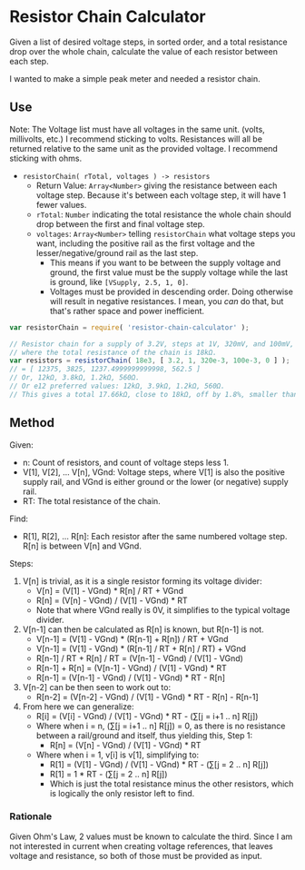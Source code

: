 Resistor Chain Calculator
=========================

Given a list of desired voltage steps, in sorted order, and a total resistance drop over the whole chain, calculate the value of each resistor between each step.

I wanted to make a simple peak meter and needed a resistor chain.



Use
---

Note: The Voltage list must have all voltages in the same unit. (volts, millivolts, etc.)  I recommend sticking to volts.  Resistances will all be returned relative to the same unit as the provided voltage.  I recommend sticking with ohms.

- `resistorChain( rTotal, voltages ) -> resistors`
	- Return Value: `Array<Number>` giving the resistance between each voltage step.  Because it's between each voltage step, it will have 1 fewer values.
	- `rTotal`: `Number` indicating the total resistance the whole chain should drop between the first and final voltage step.
	- `voltages`: `Array<Number>` telling `resistorChain` what voltage steps you want, including the positive rail as the first voltage and the lesser/negative/ground rail as the last step.
		- This means if you want to be between the supply voltage and ground, the first value must be the supply voltage while the last is ground, like `[VSupply, 2.5, 1, 0]`.
		- Voltages must be provided in descending order.  Doing otherwise will result in negative resistances.  I mean, you _can_ do that, but that's rather space and power inefficient.

```js
var resistorChain = require( 'resistor-chain-calculator' );

// Resistor chain for a supply of 3.2V, steps at 1V, 320mV, and 100mV, and true ground being 0V,
// where the total resistance of the chain is 18kΩ.
var resistors = resistorChain( 18e3, [ 3.2, 1, 320e-3, 100e-3, 0 ] );
// = [ 12375, 3825, 1237.4999999999998, 562.5 ]
// Or, 12kΩ, 3.8kΩ, 1.2kΩ, 560Ω.
// Or e12 preferred values: 12kΩ, 3.9kΩ, 1.2kΩ, 560Ω.
// This gives a total 17.66kΩ, close to 18kΩ, off by 1.8%, smaller than the 5% error of the e12 series.
```



Method
------

Given:
- n: Count of resistors, and count of voltage steps less 1.
- V[1], V[2], ... V[n], VGnd: Voltage steps, where V[1] is also the positive supply rail, and VGnd is either ground or the lower (or negative) supply rail.
- RT: The total resistance of the chain.

Find:
- R[1], R[2], ... R[n]: Each resistor after the same numbered voltage step.  R[n] is between V[n] and VGnd.

Steps:

1. V[n] is trivial, as it is a single resistor forming its voltage divider:
	- V[n] = (V[1] - VGnd) * R[n] / RT + VGnd
	- R[n] = (V[n] - VGnd) / (V[1] - VGnd) * RT
	- Note that where VGnd really is 0V, it simplifies to the typical voltage divider.
2. V[n-1] can then be calculated as R[n] is known, but R[n-1] is not.
	- V[n-1] = (V[1] - VGnd) * (R[n-1] + R[n]) / RT + VGnd
	- V[n-1] = (V[1] - VGnd) * (R[n-1] / RT + R[n] / RT) + VGnd
	- R[n-1] / RT + R[n] / RT = (V[n-1] - VGnd) / (V[1] - VGnd)
	- R[n-1] + R[n] = (V[n-1] - VGnd) / (V[1] - VGnd) * RT
	- R[n-1] = (V[n-1] - VGnd) / (V[1] - VGnd) * RT - R[n]
3. V[n-2] can be then seen to work out to:
	- R[n-2] = (V[n-2] - VGnd) / (V[1] - VGnd) * RT - R[n] - R[n-1]
4. From here we can generalize:
	- R[i] = (V[i] - VGnd) / (V[1] - VGnd) * RT - (∑[j = i+1 .. n] R[j])
	- Where when i = n, (∑[j = i+1 .. n] R[j]) = 0, as there is no resistance between a rail/ground and itself, thus yielding this, Step 1:
		- R[n] = (V[n] - VGnd) / (V[1] - VGnd) * RT
	- Where when i = 1, v[i] is v[1], simplifying to:
		- R[1] = (V[1] - VGnd) / (V[1] - VGnd) * RT - (∑[j = 2 .. n] R[j])
		- R[1] = 1 * RT - (∑[j = 2 .. n] R[j])
		- Which is just the total resistance minus the other resistors, which is logically the only resistor left to find.

### Rationale

Given Ohm's Law, 2 values must be known to calculate the third.  Since I am not interested in current when creating voltage references, that leaves voltage and resistance, so both of those must be provided as input.
